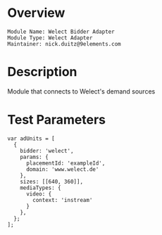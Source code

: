 # Overview

```
Module Name: Welect Bidder Adapter
Module Type: Welect Adapter
Maintainer: nick.duitz@9elements.com
```

# Description

Module that connects to Welect's demand sources

# Test Parameters
```
var adUnits = [
  {
    bidder: 'welect',
    params: {
      placementId: 'exampleId',
      domain: 'www.welect.de'
    },
    sizes: [[640, 360]],
    mediaTypes: {
      video: {
        context: 'instream'
      }
    },
  };
];
```